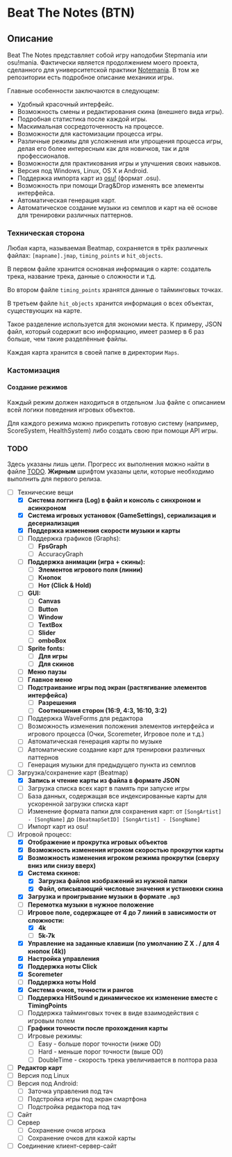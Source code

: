 # Beat The Notes (BTN)
## Описание

Beat The Notes представляет собой игру наподобии Stepmania или osu!mania.
Фактически является продолжением моего проекта, сделанного для университетской практики
[Notemania](https://github.com/lunacys/Notemania). В том же репозитории есть подробное описание механики игры.

Главные особенности заключаются в следующем:

- Удобный красочный интерфейс.
- Возможность смены и редактирования скина (внешнего вида игры).
- Подробная статистика после каждой игры.
- Маскимальная сосредоточенность на процессе.
- Возможности для кастомизации процесса игры.
- Различные режимы для усложнения или упрощения процесса игры, делая его более интересным как для новичков, так и для профессионалов.
- Возможности для практикования игры и улучшения своих навыков.
- Версия под Windows, Linux, OS X и Android.
- Поддержка импорта карт из [osu!](https://osu.ppy.sh) (формат .osu).
- Возможность при помощи Drag&Drop изменять все элементы интерфейса.
- Автоматическая генерация карт.
- Автоматическое создание музыки из семплов и карт на её основе для тренировки различных паттернов.

### Техническая сторона

Любая карта, называемая Beatmap, сохраняется в трёх различных файлах: ```[mapname].jmap```, ```timing_points``` и ```hit_objects```. 

В первом файле хранится основная информация о карте: создатель трека, название трека, данные о сложности и т.д.

Во втором файле ```timing_points``` хранятся данные о тайминговых точках.

В третьем файле ```hit_objects``` хранится информация о всех объектах, существующих на карте.

Такое разделение используется для экономии места. К примеру, JSON файл, который содержит всю информацию, 
имеет размер в 6 раз больше, чем такие разделённые файлы.

Каждая карта хранится в своей папке в директории ```Maps```.

### Кастомизация
#### Создание режимов

Каждый режим должен находиться в отдельном .lua файле с описанием всей логики поведения игровых объектов.

Для каждого режима можно прикрепить готовую систему (например, ScoreSystem, HealthSystem) либо создать свою при помощи API игры.


### TODO

Здесь указаны лишь цели. Прогресс их выполнения можно найти в файле [TODO](TODO).
**Жирным** шрифтом указаны цели, которые необходимо выполнить для первого релиза.

- [ ] Технические вещи
  - [x] **Система логгинга (Log) в файл и консоль с синхроном и асинхроном**
  - [x] **Система игровых установок (GameSettings), сериализация и десериализация**
  - [x] **Поддержка изменения скорости музыки и карты**
  - [ ] Поддержка графиков (Graphs):
    - [ ] **FpsGraph**
    - [ ] AccuracyGraph
  - [ ] **Поддержка анимации (игра + скины):**
    - [ ] **Элементов игрового поля (линии)**
    - [ ] **Кнопок**
    - [ ] **Нот (Click & Hold)**
  - [ ] **GUI:**
    - [ ] **Canvas**
    - [ ] **Button**
    - [ ] **Window**
    - [ ] **TextBox**
    - [ ] **Slider**
    - [ ] **omboBox**
  - [ ] **Sprite fonts:**
    - [ ] **Для игры**
    - [ ] **Для скинов**
  - [ ] **Меню паузы**
  - [ ] **Главное меню**
  - [ ] **Подстраивание игры под экран (растягивание элементов интерфейса)**
    - [ ] **Разрешения**
    - [ ] **Соотношения сторон (16:9, 4:3, 16:10, 3:2)**
  - [ ] Поддержка WaveForms для редактора
  - [ ] Возможность изменения положения элементов интерфейса и игрового процесса (Очки, Scoremeter, Игровое поле и т.д.)
  - [ ] Автоматическая генерация карты по музыке
  - [ ] Автоматические создание карт для тренировки различных паттернов
  - [ ] Генерация музыки для предыдущего пункта из семплов
- [ ] Загрузка/сохранение карт (Beatmap)
  - [x] **Запись и чтение карты из файла в формате JSON**
  - [ ] Загрузка списка всех карт в память при запуске игры
  - [ ] База данных, содержащая все индексированные карты для ускоренной загрузки списка карт
  - [ ] Изменение формата папки для сохранения карт: от ```[SongArtist] - [SongName]``` до ```[BeatmapSetID] [SongArtist] - [SongName]```
  - [ ] Импорт карт из osu!
- [ ] Игровой процесс:
  - [x] **Отображение и прокрутка игровых объектов**
  - [x] **Возможность изменения игроком скоростью прокрутки карты**
  - [x] **Возможность изменения игроком режима прокрутки (сверху вниз или снизу вверх)**
  - [x] **Система скинов:**
    - [x] **Загрузка файлов изображений из нужной папки**
    - [x] **Файл, описывающий числовые значения и установки скина**
  - [x] **Загрузка и проигрывание музыки в формате ```.mp3```**
  - [ ] **Перемотка музыки в нужное положение**
  - [ ] **Игровое поле, содержащее от 4 до 7 линий в зависимости от сложности:**
    - [x] **4k**
    - [ ] **5k-7k**
  - [x] **Управление на заданные клавиши (по умолчанию Z X . / для 4 кнопок (4k))**
  - [x] **Настройка управления**
  - [x] **Поддержка ноты Click**
  - [x] **Scoremeter**
  - [ ] **Поддержка ноты Hold**
  - [x] **Система очков, точности и рангов**
  - [ ] **Поддержка HitSound и динамическое их изменение вместе с TimingPoints**
  - [ ] Поддержка тайминговых точек в виде взаимодействия с игровым полем
  - [ ] **Графики точности после прохождения карты**
  - [ ] Игровые режимы:
    - [ ] Easy - больше порог точности (ниже OD)
    - [ ] Hard - меньше порог точности (выше OD)
    - [ ] DoubleTime - скорость трека увеличивается в полтора раза
- [ ] **Редактор карт**
- [ ] Версия под Linux
- [ ] Версия под Android:
  - [ ] Заточка управления под тач
  - [ ] Подстройка игры под экран смартфона
  - [ ] Подстройка редактора под тач
- [ ] Сайт
- [ ] Сервер
  - [ ] Сохранение очков игрока
  - [ ] Сохранение очков для кажой карты
- [ ] Соединение клиент-сервер-сайт
